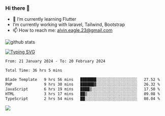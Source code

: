 ### Hi there 👋
- 🌱 I’m currently learning Flutter
-  I’m currently working with laravel, Tailwind, Bootstrap
- 📫 How to reach me: alvin.eagle.23@gmail.com



![github stats](https://github-readme-stats.vercel.app/api?username=alvnfaiz&show_icons=true)


[![Typing SVG](http://readme-typing-svg.herokuapp.com?font=Montserrat&color=%2336BCF7&duration=4000&center=true&lines=Alvin+Faiz;Fullstack+Developer;PHP%2C+Java%2C+Javascript%2C+Python;Laravel%2C+Vue%202%2C+Tailwind%2C+Bootstrap)](https://git.io/typing-svg)

<!--[![Alvnfaiz wakatime stats](https://github-readme-stats.vercel.app/api/wakatime?username=alvnfaiz&layout=compact&theme=dracula)](https://github.com/anuraghazra/github-readme-stats)

<!--START_SECTION:waka-->

```txt
From: 21 January 2024 - To: 20 February 2024

Total Time: 36 hrs 5 mins

Blade Template   9 hrs 56 mins   ███████░░░░░░░░░░░░░░░░░░   27.52 %
PHP              9 hrs 30 mins   ██████▓░░░░░░░░░░░░░░░░░░   26.32 %
JavaScript       6 hrs 19 mins   ████▒░░░░░░░░░░░░░░░░░░░░   17.50 %
HTML             3 hrs 17 mins   ██▒░░░░░░░░░░░░░░░░░░░░░░   09.08 %
TypeScript       2 hrs 54 mins   ██░░░░░░░░░░░░░░░░░░░░░░░   08.04 %
```

<!--END_SECTION:waka-->

  <!-- Change the `github-readme-stats.anuraghazra1.vercel.app` to `github-readme-stats.vercel.app`  -->
  <img align="center" src="https://github-readme-stats.anuraghazra1.vercel.app/api/top-langs/?username=alvnfaiz&layout=compact" />
<!--
**alvnfaiz/alvnfaiz** is a ✨ _special_ ✨ repository because its `README.md` (this file) appears on your GitHub profile.

Here are some ideas to get you started:

- 🔭 I’m currently working on ...
- 🌱 I’m currently learning ...
- 👯 I’m looking to collaborate on ...
- 🤔 I’m looking for help with ...
- 💬 Ask me about ...
- 📫 How to reach me: ...
- 😄 Pronouns: ...
- ⚡ Fun fact: ...
-->

